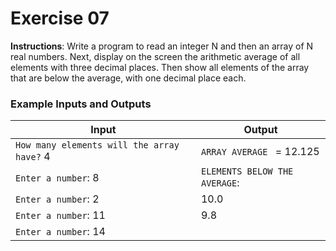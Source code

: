# Exercise 07
**Instructions**: Write a program to read an integer N and then an array of N real numbers. Next, display on the screen the arithmetic average of all elements with three decimal places. Then show all elements of the array that are below the average, with one decimal place each.

### Example Inputs and Outputs

| **Input**                                  | **Output**                              |
|--------------------------------------------|-----------------------------------------|
| `How many elements will the array have?` 4 | `ARRAY AVERAGE ` = 12.125               |
| `Enter a number`: 8                        | `ELEMENTS BELOW THE AVERAGE`:           |
| `Enter a number`: 2                        |  10.0                                   |
| `Enter a number`: 11                       |  9.8                                    |
| `Enter a number`: 14                       |                                         |
